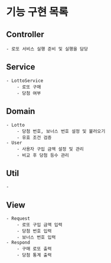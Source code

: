 # 기능 구현 목록

## Controller

    - 로또 서비스 실행 준비 및 실행을 담당

## Service

    - LottoService
        - 로또 구매
        - 당첨 여부

## Domain

    - Lotto
        - 당첨 번호, 보너스 번호 설정 및 불러오기
        - 유효 조건 검증
    - User
        - 사용자 구입 금액 설정 및 관리
        - 비교 후 당첨 등수 관리

## Util

    - 

## View

    - Request
        - 로또 구입 금액 입력
        - 당첨 번호 입력
        - 보너스 번호 입력
    - Respond
        - 구매 로또 출력
        - 당첨 통계 출력